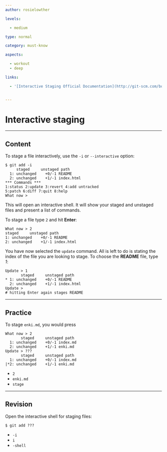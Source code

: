 ```yaml
---
author: rosielowther

levels:

  - medium

type: normal

category: must-know

aspects:

  - workout
  - deep

links:

  - '[Interactive Staging Official Documentation](http://git-scm.com/book/en/v2/Git-Tools-Interactive-Staging){website}'


---
```


# Interactive staging

---
## Content

To stage a file interactively, use the `-i` or `--interactive` option:
```
$ git add -i
     staged     unstaged path
  1: unchanged    +0/-1 README
  2: unchanged    +1/-1 index.html
*** Commands ***
1:status 2:update 3:revert 4:add untracked
5:patch 6:diff 7:quit 8:help
What now >
```
This will open an interactive shell. It will show your staged and unstaged files and present a list of commands.

To stage a file type `2` and hit **Enter**:
```
What now > 2
staged     unstaged path
1: unchanged    +0/-1 README
2: unchanged    +1/-1 index.html
```
You have now selected the `update` command. All is left to do is stating the index of the file you are looking to stage. To choose the **README** file, type *1*:
```
Update > 1
       staged     unstaged path
* 1: unchanged    +0/-1 README
  2: unchanged    +1/-1 index.html
Update >
# hitting Enter again stages README
```

---
## Practice

To stage `enki.md`, you would press
```
What now > 2
       staged     unstaged path
  1: unchanged    +0/-1 index.md
  2: unchanged    +1/-1 enki.md
Update > ???
       staged     unstaged path
  1: unchanged    +0/-1 index.md
|*2: unchanged    +1/-1 enki.md
```

* `2`
* `enki.md`
* `stage`

---
## Revision

Open the interactive shell for staging files:
```
$ git add ???
```

* `-i`
* `i`
* `-shell`

 
